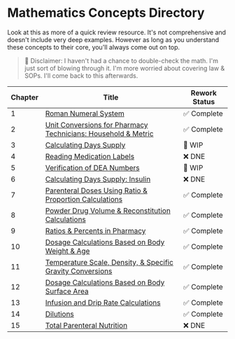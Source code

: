 # Mathematics Concepts Directory

Look at this as more of a quick review resource. It's not comprehensive and doesn't include very deep examples. However as long as you understand these concepts to their core, you'll always come out on top.

> 🚨 Disclaimer: I haven't had a chance to double-check the math. I'm just sort of blowing through it. I'm more worried about covering law & SOPs. I'll come back to this afterwards.

| Chapter | Title | Rework Status |
|---------|-------|---------------|
| 1 | [Roman Numeral System](./roman_numerals.md) | ✅ Complete |
| 2 | [Unit Conversions for Pharmacy Technicians: Household & Metric](./unit_conversions.md) | ✅ Complete |
| 3 | [Calculating Days Supply](./days_supply.md) | 🚧 WIP |
| 4 | [Reading Medication Labels](./medication_labels.md) | ❌ DNE |
| 5 | [Verification of DEA Numbers](./dea_numbers.md) | 🚧 WIP |
| 6 | [Calculating Days Supply: Insulin](./insulin_math.md) | ❌ DNE |
| 7 | [Parenteral Doses Using Ratio & Proportion Calculations](./parenteral_ratios.md) | ✅ Complete |
| 8 | [Powder Drug Volume & Reconstitution Calculations](./powder_volume.md) | ✅ Complete |
| 9 | [Ratios & Percents in Pharmacy](./percents_ratios.md) | ✅ Complete |
| 10 | [Dosage Calculations Based on Body Weight & Age](./body_weight_calculations.md) | ✅ Complete |
| 11 | [Temperature Scale, Density, & Specific Gravity Conversions](./temperature_scale_conversions.md) | ✅ Complete |
| 12 | [Dosage Calculations Based on Body Surface Area](./bsa.md) | ✅ Complete  |
| 13 | [Infusion and Drip Rate Calculations](./flow_drip_rate.md) | ✅ Complete |
| 14 | [Dilutions](./dilutions.md) | ✅ Complete  |
| 15 | [Total Parenteral Nutrition](./tpn.md) | ❌ DNE  |

